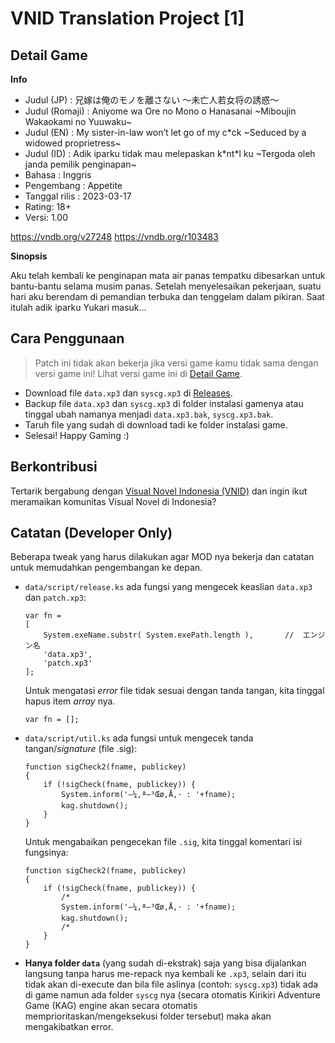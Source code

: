 # VNID Translation Project [1]

## Detail Game

**Info**

- Judul (JP) : 兄嫁は俺のモノを離さない ～未亡人若女将の誘惑～
- Judul (Romaji) : Aniyome wa Ore no Mono o Hanasanai ~Miboujin Wakaokami no Yuuwaku~
- Judul (EN) : My sister-in-law won’t let go of my c\*ck ~Seduced by a widowed proprietress~
- Judul (ID) : Adik iparku tidak mau melepaskan k\*nt\*l ku ~Tergoda oleh janda pemilik penginapan~
- Bahasa : Inggris
- Pengembang : Appetite
- Tanggal rilis : 2023-03-17
- Rating: 18+
- Versi: 1.00

https://vndb.org/v27248
https://vndb.org/r103483

**Sinopsis**

Aku telah kembali ke penginapan mata air panas tempatku dibesarkan untuk bantu-bantu selama musim panas. Setelah menyelesaikan pekerjaan, suatu hari aku berendam di pemandian terbuka dan tenggelam dalam pikiran. Saat itulah adik iparku Yukari masuk…

## Cara Penggunaan

> Patch ini tidak akan bekerja jika versi game kamu tidak sama dengan versi game ini!
> Lihat versi game ini di [Detail Game](#detail-game "Detail Game").

- Download file `data.xp3` dan `syscg.xp3` di [Releases](https://github.com/Visual-Novel-Indonesia/xxx/releases "Releases").
- Backup file `data.xp3` dan `syscg.xp3` di folder instalasi gamenya atau tinggal ubah namanya menjadi `data.xp3.bak`, `syscg.xp3.bak`.
- Taruh file yang sudah di download tadi ke folder instalasi game.
- Selesai! Happy Gaming :)

## Berkontribusi

Tertarik bergabung dengan [Visual Novel Indonesia (VNID)](https://github.com/Visual-Novel-Indonesia "Visual Novel Indonesia") dan ingin ikut meramaikan komunitas Visual Novel di Indonesia?

## Catatan (Developer Only)

Beberapa tweak yang harus dilakukan agar MOD nya bekerja dan catatan untuk memudahkan pengembangan ke depan.

- `data/script/release.ks` ada fungsi yang mengecek keaslian `data.xp3` dan `patch.xp3`:

  ```ks
  var fn =
  [
      System.exeName.substr( System.exePath.length ),		//	エンジン名
      'data.xp3',
      'patch.xp3'
  ];
  ```

  Untuk mengatasi _error_ file tidak sesuai dengan tanda tangan, kita tinggal hapus item _array_ nya.

  ```ks
  var fn = [];
  ```

- `data/script/util.ks` ada fungsi untuk mengecek tanda tangan/_signature_ (file .sig):

  ```ks
  function sigCheck2(fname, publickey)
  {
      if (!sigCheck(fname, publickey)) {
          System.inform('–¼‚ª–³Œø‚Å‚· : '+fname);
          kag.shutdown();
      }
  }
  ```

  Untuk mengabaikan pengecekan file `.sig`, kita tinggal komentari isi fungsinya:

  ```ks
  function sigCheck2(fname, publickey)
  {
      if (!sigCheck(fname, publickey)) {
      	  /*
          System.inform('–¼‚ª–³Œø‚Å‚· : '+fname);
          kag.shutdown();
          /*
      }
  }
  ```

- **Hanya folder `data`** (yang sudah di-ekstrak) saja yang bisa dijalankan langsung tanpa harus me-repack nya kembali ke `.xp3`, selain dari itu tidak akan di-execute dan bila file aslinya (contoh: `syscg.xp3`) tidak ada di game namun ada folder `syscg` nya (secara otomatis Kirikiri Adventure Game (KAG) engine akan secara otomatis memprioritaskan/mengeksekusi folder tersebut) maka akan mengakibatkan error.
